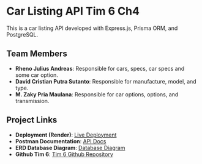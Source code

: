 # Car Listing API Tim 6 Ch4

This is a car listing API developed with Express.js, Prisma ORM, and PostgreSQL.

## Team Members
- **Rheno Julius Andreas**: Responsible for cars, specs, car specs and some car option.
- **David Cristian Putra Sutanto**: Responsible for manufacture, model, and type.
- **M. Zaky Pria Maulana**: Responsible for car options, options, and transmission.

## Project Links
- **Deployment (Render)**: [Live Deployment](https://backend-vtpc.onrender.com)
- **Postman Documentation**: [API Docs](https://documenter.getpostman.com/view/30704956/2sAXxWbABk)
- **ERD Database Diagram**: [Database Diagram](https://dbdiagram.io/d/ch4-670e6f8797a66db9a30d9323)
- **Github Tim 6**: [Tim 6 Github Repository](https://github.com/Km7-Binar-Tim6/Backend/tree/feature/crudV1)

